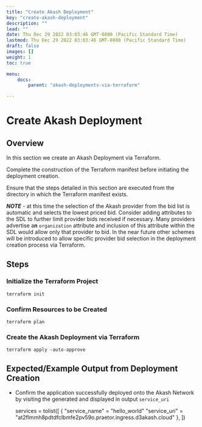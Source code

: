 ```yaml
---
title: "Create Akash Deployment"
key: "create-akash-deployment"
description: ""
lead: ""
date: Thu Dec 29 2022 03:03:46 GMT-0800 (Pacific Standard Time)
lastmod: Thu Dec 29 2022 03:03:46 GMT-0800 (Pacific Standard Time)
draft: false
images: []
weight: 1
toc: true

menu:
    docs:
        parent: "akash-deployments-via-terraform"

---
```

Create Akash Deployment
=======================

**Overview**
------------

In this section we create an Akash Deployment via Terraform.

Complete the construction of the Terraform manifest before initiating the deployment creation.

Ensure that the steps detailed in this section are executed from the directory in which the Terraform manifest exists.

_**NOTE**_ - at this time the selection of the Akash provider from the bid list is automatic and selects the lowest priced bid. Consider adding attributes to the SDL to further limit provider bids received if necessary. Many providers advertise a**n** `organization` attribute and inclusion of this attribute within the SDL would allow only that provider to bid. In the near future other schemes will be introduced to allow specific provider bid selection in the deployment creation process via Terraform.

**Steps**
---------

### Initialize the Terraform Project

    terraform init
    

### Confirm Resources to be Created

    terraform plan
    

### Create the Akash Deployment via Terraform

    terraform apply -auto-approve
    

**Expected/Example Output from Deployment Creation**
----------------------------------------------------

*   Confirm the application successfully deployed onto the Akash Network by visiting the generated and displayed in output `service_uri`

    services = tolist([
      {
        "service_name" = "hello_world"
        "service_uri" = "at2flmmh8pdtdfclbmfe2pv59o.praetor.ingress.d3akash.cloud"
      },
    ])